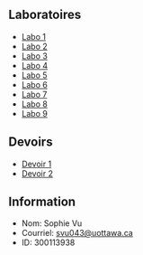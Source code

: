 ## Laboratoires

* [Labo 1](https://github.com/vusophie/csi2532_playground/tree/lab01)
* [Labo 2](https://github.com/vusophie/csi2532_playground/tree/lab02)
* [Labo 3](https://github.com/vusophie/csi2532_playground/blob/lab03/README.md)
* [Labo 4](https://github.com/vusophie/csi2532_playground/tree/lab04)
* [Labo 5](https://github.com/vusophie/csi2532_playground/blob/lab05/README.md)
* [Labo 6](https://github.com/vusophie/csi2532_playground/blob/lab06/README.md)
* [Labo 7](https://github.com/vusophie/csi2532_playground/tree/lab07/README.md)
* [Labo 8](https://github.com/vusophie/csi2532_playground/blob/lab08/README.md)
* [Labo 9](https://github.com/vusophie/csi2532_playground/blob/lab09/README.md)
##  Devoirs
* [Devoir 1](https://github.com/vusophie/csi2532_playground/blob/devoir1/README.md)
* [Devoir 2](https://github.com/vusophie/csi2532_playground/tree/devoir2)

## Information
* Nom: Sophie Vu
* Courriel: svu043@uottawa.ca
* ID: 300113938

